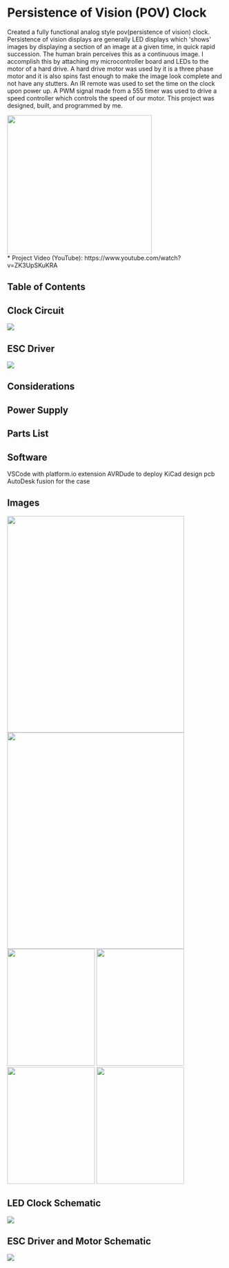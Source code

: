 # Persistence of Vision (POV) Clock
Created a fully functional analog style pov(persistence of vision) clock. Persistence of vision displays are generally LED displays which 'shows' images by displaying a section of an image at a given time, in quick rapid succession. The human brain perceives this as a continuous image. I accomplish this by attaching my microcontroller board and LEDs to the motor of a hard drive. A hard drive motor was used by it is a three phase motor and it is also spins fast enough to make the image look complete and not have any stutters. An IR remote was used to set the time on the clock upon power up. A PWM signal made from a 555 timer was used to drive a speed controller which controls the speed of our motor. This project was designed, built, and programmed by me.


<!-- 
 This program will project the image of an anolog clock using the idea of POV (Persistence of Vision).
 The circuit is mounted to a 3 phase brushless motor and will project the image of the clock everytime 
 the motor completes a full rotation. An IR Detector connected to External Interrupt 0 is used to notify 
 the circuit that a full rotation of the motor has occured. This will let the circuit know that it is back 
 at its home position. A 2 second CTC timer is used to add one second to the clock on each CTC compare 
 interrupt. This interrupt will be triggered every 1 second. Two 16 channel LED drivers are used to drive
 the LEDs. Communication with the LED drivers is done using the SPI protocol. -->

 <div>
    <!-- <img src="images/pov-led-clock-powered.png" width = "446" height = "428"> -->
    <img src="images/pov-led-clock-powered.png" width = "335" height = "321">
 </div>
* Project Video (YouTube): https://www.youtube.com/watch?v=ZK3UpSKuKRA

<h2> Table of Contents</h2>

<h2>Clock Circuit</h2>
<div>
    <img src = "images/led-circuit-schematic.jpg">
</div>
<!-- motor info
esc
case -->

<h2>ESC Driver</h2>
<div>
    <img src = "images/esc-driver-circuit-schematic.JPG">
</div>
<!-- motor info
esc
case -->

<h2>Considerations</h2>
<!-- motor info
esc
case
ir transmitter -->

<h2>Power Supply</h2>
<!-- power supply
wireless power -->

<h2>Parts List</h2>

<h2>Software</h2>
VSCode with platform.io extension
AVRDude to deploy
KiCad design pcb
AutoDesk fusion for the case

<h2>Images</h2>
<div>
    <img src = "images/pov-led-clock.JPEG" width = "410" height = "500" style="padding: 0; margin: 0;">
    <img src = "images/case-inside.JPEG" width = "410" height = "500">
</div>
<div>
    <img src = "images/led-circuit-front.JPEG" width = "203" height = "270" style="padding: 0; margin: 0;">
    <img src = "images/led-circuit-back.JPEG" width = "203" height = "270" style="padding: 0; margin: 0;">
    <img src = "images/attiny-circuit-front.JPEG" width = "203" height = "270" style="padding: 0; margin: 0;">
    <img src = "images/attiny-circuit-back.JPEG" width = "203" height = "270" style="padding: 0; margin: 0;">
</div>

<h2>LED Clock Schematic</h2>
<div>
    <img src = "images/led-circuit-schematic.jpg">
</div>

<h2>ESC Driver and Motor Schematic</h2>
<div>
    <img src = "images/esc-driver-circuit-schematic.JPG">
</div>